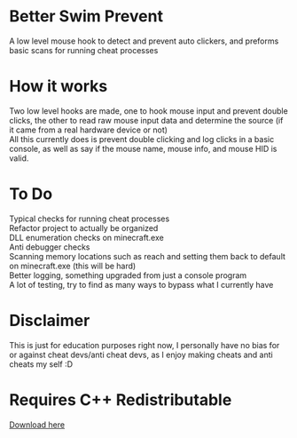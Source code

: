 # Better Swim Prevent
A low level mouse hook to detect and prevent auto clickers, and preforms basic scans for running cheat processes
# How it works
Two low level hooks are made, one to hook mouse input and prevent double clicks, the other to read raw mouse input data and determine the source (if it came from a real hardware device or not)
<br>
All this currently does is prevent double clicking and log clicks in a basic console, as well as say if the mouse name, mouse info, and mouse HID is valid.
# To Do
Typical checks for running cheat processes
<br>
Refactor project to actually be organized
<br>
DLL enumeration checks on minecraft.exe
<br>
Anti debugger checks
<br>
Scanning memory locations such as reach and setting them back to default on minecraft.exe (this will be hard)
<br>
Better logging, something upgraded from just a console program
<br>
A lot of testing, try to find as many ways to bypass what I currently have
# Disclaimer
This is just for education purposes right now, I personally have no bias for or against cheat devs/anti cheat devs, as I enjoy making cheats and anti cheats my self :D
# Requires C++ Redistributable
[Download here](https://aka.ms/vs/17/release/vc_redist.x64.exe)

